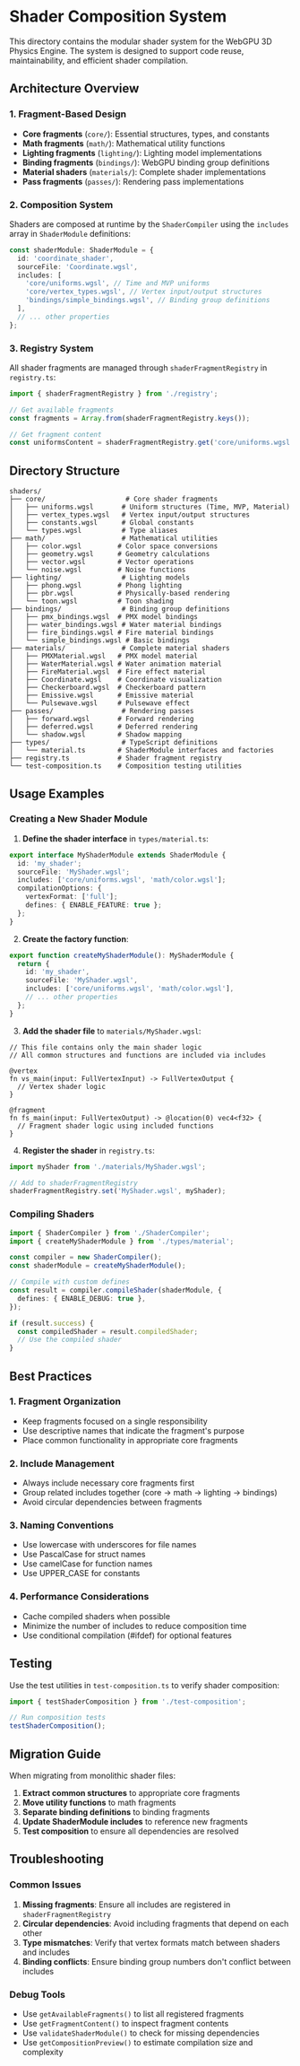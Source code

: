 # Shader Composition System

This directory contains the modular shader system for the WebGPU 3D Physics Engine. The system is designed to support code reuse, maintainability, and efficient shader compilation.

## Architecture Overview

### 1. Fragment-Based Design

- **Core fragments** (`core/`): Essential structures, types, and constants
- **Math fragments** (`math/`): Mathematical utility functions
- **Lighting fragments** (`lighting/`): Lighting model implementations
- **Binding fragments** (`bindings/`): WebGPU binding group definitions
- **Material shaders** (`materials/`): Complete shader implementations
- **Pass fragments** (`passes/`): Rendering pass implementations

### 2. Composition System

Shaders are composed at runtime by the `ShaderCompiler` using the `includes` array in `ShaderModule` definitions:

```typescript
const shaderModule: ShaderModule = {
  id: 'coordinate_shader',
  sourceFile: 'Coordinate.wgsl',
  includes: [
    'core/uniforms.wgsl', // Time and MVP uniforms
    'core/vertex_types.wgsl', // Vertex input/output structures
    'bindings/simple_bindings.wgsl', // Binding group definitions
  ],
  // ... other properties
};
```

### 3. Registry System

All shader fragments are managed through `shaderFragmentRegistry` in `registry.ts`:

```typescript
import { shaderFragmentRegistry } from './registry';

// Get available fragments
const fragments = Array.from(shaderFragmentRegistry.keys());

// Get fragment content
const uniformsContent = shaderFragmentRegistry.get('core/uniforms.wgsl');
```

## Directory Structure

```
shaders/
├── core/                    # Core shader fragments
│   ├── uniforms.wgsl       # Uniform structures (Time, MVP, Material)
│   ├── vertex_types.wgsl   # Vertex input/output structures
│   ├── constants.wgsl      # Global constants
│   └── types.wgsl          # Type aliases
├── math/                   # Mathematical utilities
│   ├── color.wgsl         # Color space conversions
│   ├── geometry.wgsl      # Geometry calculations
│   ├── vector.wgsl        # Vector operations
│   └── noise.wgsl         # Noise functions
├── lighting/               # Lighting models
│   ├── phong.wgsl         # Phong lighting
│   ├── pbr.wgsl           # Physically-based rendering
│   └── toon.wgsl          # Toon shading
├── bindings/               # Binding group definitions
│   ├── pmx_bindings.wgsl  # PMX model bindings
│   ├── water_bindings.wgsl # Water material bindings
│   ├── fire_bindings.wgsl # Fire material bindings
│   └── simple_bindings.wgsl # Basic bindings
├── materials/              # Complete material shaders
│   ├── PMXMaterial.wgsl   # PMX model material
│   ├── WaterMaterial.wgsl # Water animation material
│   ├── FireMaterial.wgsl  # Fire effect material
│   ├── Coordinate.wgsl    # Coordinate visualization
│   ├── Checkerboard.wgsl  # Checkerboard pattern
│   ├── Emissive.wgsl      # Emissive material
│   └── Pulsewave.wgsl     # Pulsewave effect
├── passes/                 # Rendering passes
│   ├── forward.wgsl       # Forward rendering
│   ├── deferred.wgsl      # Deferred rendering
│   └── shadow.wgsl        # Shadow mapping
├── types/                  # TypeScript definitions
│   └── material.ts        # ShaderModule interfaces and factories
├── registry.ts            # Shader fragment registry
└── test-composition.ts    # Composition testing utilities
```

## Usage Examples

### Creating a New Shader Module

1. **Define the shader interface** in `types/material.ts`:

```typescript
export interface MyShaderModule extends ShaderModule {
  id: 'my_shader';
  sourceFile: 'MyShader.wgsl';
  includes: ['core/uniforms.wgsl', 'math/color.wgsl'];
  compilationOptions: {
    vertexFormat: ['full'];
    defines: { ENABLE_FEATURE: true };
  };
}
```

2. **Create the factory function**:

```typescript
export function createMyShaderModule(): MyShaderModule {
  return {
    id: 'my_shader',
    sourceFile: 'MyShader.wgsl',
    includes: ['core/uniforms.wgsl', 'math/color.wgsl'],
    // ... other properties
  };
}
```

3. **Add the shader file** to `materials/MyShader.wgsl`:

```wgsl
// This file contains only the main shader logic
// All common structures and functions are included via includes

@vertex
fn vs_main(input: FullVertexInput) -> FullVertexOutput {
  // Vertex shader logic
}

@fragment
fn fs_main(input: FullVertexOutput) -> @location(0) vec4<f32> {
  // Fragment shader logic using included functions
}
```

4. **Register the shader** in `registry.ts`:

```typescript
import myShader from './materials/MyShader.wgsl';

// Add to shaderFragmentRegistry
shaderFragmentRegistry.set('MyShader.wgsl', myShader);
```

### Compiling Shaders

```typescript
import { ShaderCompiler } from './ShaderCompiler';
import { createMyShaderModule } from './types/material';

const compiler = new ShaderCompiler();
const shaderModule = createMyShaderModule();

// Compile with custom defines
const result = compiler.compileShader(shaderModule, {
  defines: { ENABLE_DEBUG: true },
});

if (result.success) {
  const compiledShader = result.compiledShader;
  // Use the compiled shader
}
```

## Best Practices

### 1. Fragment Organization

- Keep fragments focused on a single responsibility
- Use descriptive names that indicate the fragment's purpose
- Place common functionality in appropriate core fragments

### 2. Include Management

- Always include necessary core fragments first
- Group related includes together (core → math → lighting → bindings)
- Avoid circular dependencies between fragments

### 3. Naming Conventions

- Use lowercase with underscores for file names
- Use PascalCase for struct names
- Use camelCase for function names
- Use UPPER_CASE for constants

### 4. Performance Considerations

- Cache compiled shaders when possible
- Minimize the number of includes to reduce composition time
- Use conditional compilation (#ifdef) for optional features

## Testing

Use the test utilities in `test-composition.ts` to verify shader composition:

```typescript
import { testShaderComposition } from './test-composition';

// Run composition tests
testShaderComposition();
```

## Migration Guide

When migrating from monolithic shader files:

1. **Extract common structures** to appropriate core fragments
2. **Move utility functions** to math fragments
3. **Separate binding definitions** to binding fragments
4. **Update ShaderModule includes** to reference new fragments
5. **Test composition** to ensure all dependencies are resolved

## Troubleshooting

### Common Issues

1. **Missing fragments**: Ensure all includes are registered in `shaderFragmentRegistry`
2. **Circular dependencies**: Avoid including fragments that depend on each other
3. **Type mismatches**: Verify that vertex formats match between shaders and includes
4. **Binding conflicts**: Ensure binding group numbers don't conflict between includes

### Debug Tools

- Use `getAvailableFragments()` to list all registered fragments
- Use `getFragmentContent()` to inspect fragment contents
- Use `validateShaderModule()` to check for missing dependencies
- Use `getCompositionPreview()` to estimate compilation size and complexity

